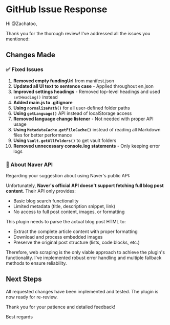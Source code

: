 # GitHub Issue Response

Hi @Zachatoo,

Thank you for the thorough review! I've addressed all the issues you mentioned:

## Changes Made

### ✅ Fixed Issues
1. **Removed empty fundingUrl** from manifest.json
2. **Updated all UI text to sentence case** - Applied throughout en.json 
3. **Improved settings headings** - Removed top-level headings and used `setHeading()` instead
4. **Added main.js to .gitignore** 
5. **Using `normalizePath()`** for all user-defined folder paths
6. **Using `getLanguage()`** API instead of localStorage access
7. **Removed language change listener** - Not needed with proper API usage
8. **Using `MetadataCache.getFileCache()`** instead of reading all Markdown files for better performance
9. **Using `Vault.getAllFolders()`** to get vault folders
10. **Removed unnecessary console.log statements** - Only keeping error logs

### 📝 About Naver API

Regarding your suggestion about using Naver's public API:

Unfortunately, **Naver's official API doesn't support fetching full blog post content**. Their API only provides:
- Basic blog search functionality
- Limited metadata (title, description snippet, link)
- No access to full post content, images, or formatting

This plugin needs to parse the actual blog post HTML to:
- Extract the complete article content with proper formatting
- Download and process embedded images
- Preserve the original post structure (lists, code blocks, etc.)

Therefore, web scraping is the only viable approach to achieve the plugin's functionality. I've implemented robust error handling and multiple fallback methods to ensure reliability.

## Next Steps

All requested changes have been implemented and tested. The plugin is now ready for re-review.

Thank you for your patience and detailed feedback!

Best regards